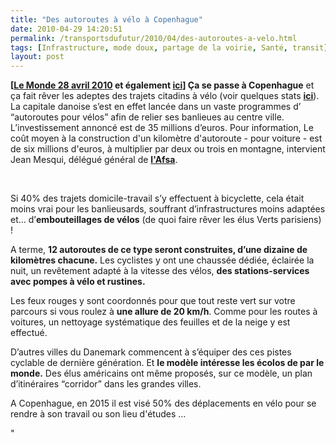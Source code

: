 ```yaml
---
title: "Des autoroutes à vélo à Copenhague"
date: 2010-04-29 14:20:51
permalink: /transportsdufutur/2010/04/des-autoroutes-a-velo.html
tags: [Infrastructure, mode doux, partage de la voirie, Santé, transit]
layout: post
---
```


<p><strong>[<a href="http://bonnenouvelle.blog.lemonde.fr/2010/04/28/des-autoroutes-pour-velos/" target="_blank">Le Monde 28 avril 2010</a> et également <a href="http://www.copenhagenize.com/2009/08/bicycle-commuter-superhighways-in.html" target="_blank">ici</a>] Ça se passe à Copenhague</strong> et ça fait rêver les adeptes des trajets citadins à vélo (voir quelques stats <strong><a href="http://www.kk.dk/sitecore/content/Subsites/CityOfCopenhagen/SubsiteFrontpage/InformationAndServices/CityAndTraffic/CityOfCyclists.aspx" target="_blank">ici</a></strong>). La capitale danoise s’est en effet lancée dans un vaste programmes d’ “autoroutes pour vélos” afin de relier ses banlieues au centre ville. L’investissement annoncé est de 35 millions d’euros. Pour information, Le coût moyen à la construction d'un kilomètre d'autoroute - pour voiture - est de six millions d'euros, à multiplier par deux ou trois en montagne, intervient Jean Mesqui, délégué général de <strong><a href=""http://www.autoroutes.fr/lasfa/les-societes-dautoroutes.html"" target=""_blank"">l'Afsa</a></strong>.</p> <p><a href="https://gabrielplassat.github.io/transportsdufutur/wp-content/uploads/sites/6/old/6a0120a66d2ad4970b0133ed06159f970b-pi.jpg"" rel=""lightbox""><img alt=""Auto_velo"" border=""0"" class=""asset asset-image at-xid-6a0120a66d2ad4970b0133ed06159f970b "" src=""/wp-content/uploads/sites/6/old/6a0120a66d2ad4970b0133ed06159f970b-320pi.jpg"" title=""Auto_velo"" /></a>  </p>   <!--more--> Si 40% des trajets domicile-travail s’y effectuent à bicyclette, cela était moins vrai pour les banlieusards, souffrant d’infrastructures moins adaptées et… d’<strong>embouteillages de vélos</strong> (de quoi faire rêver les élus Verts parisiens) ! <p><img align=""left"" alt=""4069886100_760fb14918.1272267972.jpg"" height=""165"" src=""http://bonnenouvelle.blog.lemonde.fr/files/2010/04/4069886100_760fb14918.1272267972.jpg"" title=""4069886100_760fb14918.1272267972.jpg"" width=""248"" />A terme, <strong>12 autoroutes de ce type seront construites, d’une dizaine de kilomètres chacune.</strong> Les cyclistes y ont une chaussée dédiée, éclairée la nuit, un revêtement adapté à la vitesse des vélos, <strong>des stations-services avec pompes à vélo et rustines.</strong></p> <p>Les feux rouges y sont coordonnés pour que tout reste vert sur votre parcours si vous roulez à <strong>une allure de 20 km/h</strong>. Comme pour les routes à voitures, un nettoyage systématique des feuilles et de la neige y est effectué.</p> <p>D’autres villes du Danemark commencent à s’équiper des ces pistes cyclable de dernière génération. Et <strong>le modèle intéresse les écolos de par le monde.</strong> Des élus américains ont même proposés, sur ce modèle, un plan d’itinéraires “corridor” dans les grandes villes.</p> <p><a href="https://gabrielplassat.github.io/transportsdufutur/wp-content/uploads/sites/6/old/6a0120a66d2ad4970b0133ed0d86d6970b-pi.jpg"" rel=""lightbox""><img alt=""Autoroute"" border=""0"" class=""asset asset-image at-xid-6a0120a66d2ad4970b0133ed0d86d6970b "" src=""/wp-content/uploads/sites/6/old/6a0120a66d2ad4970b0133ed0d86d6970b-500pi.jpg"" title=""Autoroute"" /></a>A Copenhague, en 2015 il est visé 50% des déplacements en vélo pour se rendre à son travail ou son lieu d'études ...</p>"
